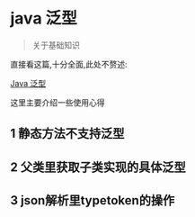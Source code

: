 # java 泛型

> 关于基础知识

直接看这篇,十分全面,此处不赘述:

[Java 泛型](https://blog.csdn.net/briblue/article/details/76736356)



这里主要介绍一些使用心得



## 1 静态方法不支持泛型





## 2 父类里获取子类实现的具体泛型



## 3 json解析里typetoken的操作

